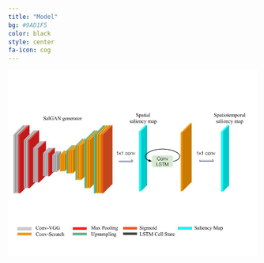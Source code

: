 ```yaml
---
title: "Model"
bg: #9AD1F5
color: black
style: center
fa-icon: cog
---
```


<img src="./assets/Temporal_SalGAN.jpg" alt="model"/>
